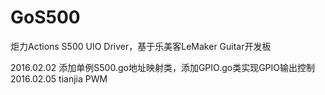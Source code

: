 # GoS500
炬力Actions S500 UIO Driver，基于乐美客LeMaker Guitar开发板

2016.02.02  添加单例S500.go地址映射类，添加GPIO.go类实现GPIO输出控制
2016.02.05  tianjia PWM
